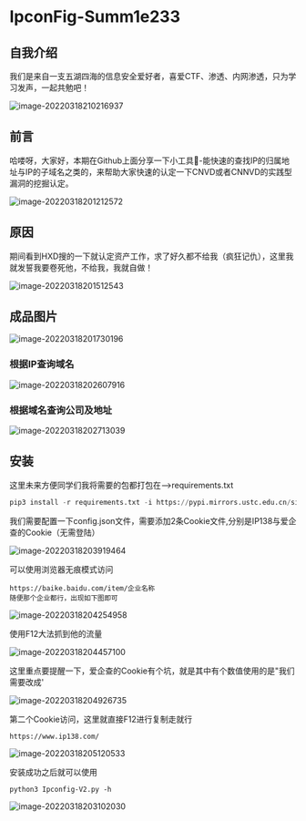 # IpconFig-Summ1e233

## 自我介绍

我们是来自一支五湖四海的信息安全爱好者，喜爱CTF、渗透、内网渗透，只为学习发声，一起共勉吧！

![image-20220318210216937](./image/image-20220318210216937.png)

## 前言

​		哈喽呀，大家好，本期在Github上面分享一下小工具🔧-能快速的查找IP的归属地址与IP的子域名之类的，来帮助大家快速的认定一下CNVD或者CNNVD的实践型漏洞的挖掘认定。

![image-20220318201212572](./image/image-20220318201212572.png)

## 原因

​		期间看到HXD搜的一下就认定资产工作，求了好久都不给我（疯狂记仇），这里我就发誓我要卷死他，不给我，我就自做！

![image-20220318201512543](./image/image-20220318201512543.png)

## 成品图片

![image-20220318201730196](./image/image-20220318201730196.png)

### 根据IP查询域名

![image-20220318202607916](./image/image-20220318202607916.png)

### 根据域名查询公司及地址

![image-20220318202713039](./image/image-20220318202713039.png)

## 安装

这里未来方便同学们我将需要的包都打包在-->requirements.txt

```python
pip3 install -r requirements.txt -i https://pypi.mirrors.ustc.edu.cn/simple/
```

我们需要配置一下config.json文件，需要添加2条Cookie文件,分别是IP138与爱企查的Cookie（无需登陆）

![image-20220318203919464](./image/image-20220318203919464.png)

可以使用浏览器无痕模式访问

```
https://baike.baidu.com/item/企业名称
随便那个企业都行，出现如下图即可
```

![image-20220318204254958](./image/image-20220318204254958.png)

使用F12大法抓到他的流量

![image-20220318204457100](./image/image-20220318204457100.png)

这里重点要提醒一下，爱企查的Cookie有个坑，就是其中有个数值使用的是"我们需要改成'

![image-20220318204926735](./image/image-20220318204926735.png)

第二个Cookie访问，这里就直接F12进行复制走就行

```
https://www.ip138.com/
```

![image-20220318205120533](./image/image-20220318205120533.png)

安装成功之后就可以使用

```
python3 Ipconfig-V2.py -h   
```

![image-20220318203102030](./image/image-20220318203102030.png)